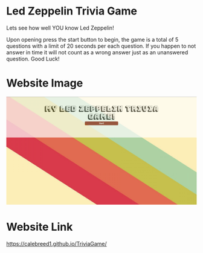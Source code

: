 # Led Zeppelin Trivia Game

Lets see how well YOU know Led Zeppelin! 

Upon opening press the start button to begin, the game is a total of 5 questions with a limit of 20 seconds per each question. If you happen to not answer in time it will not count as a wrong answer just as an unanswered question. Good Luck!

# Website Image
![screenshot](assets/images/screenshot.jpg)


# Website Link
https://calebreed1.github.io/TriviaGame/
